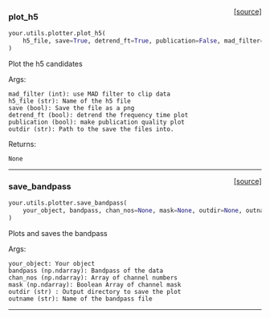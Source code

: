 <span style="float:right;">[[source]](https://github.com/thepetabyteproject/your/blob/master/your/utils/plotter.py#L17)</span>

### plot_h5


```python
your.utils.plotter.plot_h5(
    h5_file, save=True, detrend_ft=True, publication=False, mad_filter=False, outdir=None
)
```


Plot the h5 candidates

Args: 

    mad_filter (int): use MAD filter to clip data
    h5_file (str): Name of the h5 file
    save (bool): Save the file as a png
    detrend_ft (bool): detrend the frequency time plot
    publication (bool): make publication quality plot
    outdir (str): Path to the save the files into.

Returns: 

    None


----

<span style="float:right;">[[source]](https://github.com/thepetabyteproject/your/blob/master/your/utils/plotter.py#L132)</span>

### save_bandpass


```python
your.utils.plotter.save_bandpass(
    your_object, bandpass, chan_nos=None, mask=None, outdir=None, outname=None
)
```


Plots and saves the bandpass

Args: 

    your_object: Your object
    bandpass (np.ndarray): Bandpass of the data
    chan_nos (np.ndarray): Array of channel numbers
    mask (np.ndarray): Boolean Array of channel mask
    outdir (str) : Output directory to save the plot
    outname (str): Name of the bandpass file


----

